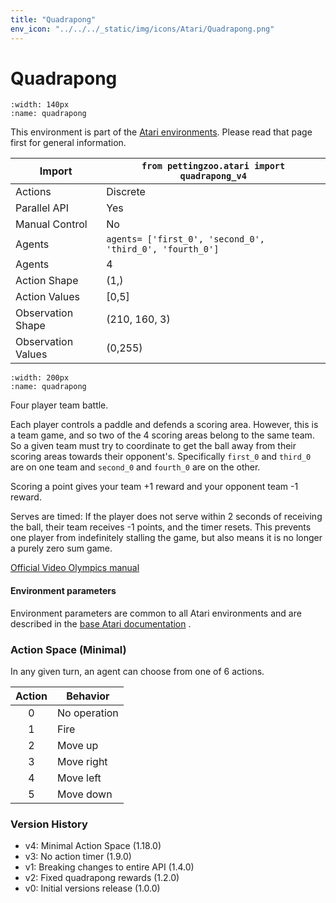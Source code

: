 ```yaml
---
title: "Quadrapong"
env_icon: "../../../_static/img/icons/Atari/Quadrapong.png"
---
```


# Quadrapong

```{figure} atari_quadrapong.gif 
:width: 140px
:name: quadrapong
```

This environment is part of the <a href='..'>Atari environments</a>. Please read that page first for general information.

| Import               | `from pettingzoo.atari import quadrapong_v4`             |
|----------------------|----------------------------------------------------------|
| Actions              | Discrete                                                 |
| Parallel API         | Yes                                                      |
| Manual Control       | No                                                       |
| Agents               | `agents= ['first_0', 'second_0', 'third_0', 'fourth_0']` |
| Agents               | 4                                                        |
| Action Shape         | (1,)                                                     |
| Action Values        | [0,5]                                                    |
| Observation Shape    | (210, 160, 3)                                            |
| Observation Values   | (0,255)                                                  |

```{figure} ../../_static/img/aec/atari_quadrapong_aec.svg
:width: 200px
:name: quadrapong
```

Four player team battle.

Each player controls a paddle and defends a scoring area. However, this is a team game, and so two of the 4 scoring areas belong to the same team. So a given team must try to coordinate to get the ball away from their scoring areas towards their opponent's.
Specifically `first_0` and `third_0` are on one team and `second_0` and `fourth_0` are on the other.

Scoring a point gives your team +1 reward and your opponent team -1 reward.

Serves are timed: If the player does not serve within 2 seconds of receiving the ball, their team receives -1 points, and the timer resets. This prevents one player from indefinitely stalling the game, but also means it is no longer a purely zero sum game.


[Official Video Olympics manual](https://atariage.com/manual_html_page.php?SoftwareLabelID=587)

#### Environment parameters

Environment parameters are common to all Atari environments and are described in the [base Atari documentation](../atari) .

### Action Space (Minimal)

In any given turn, an agent can choose from one of 6 actions.

| Action    | Behavior  |
|:---------:|-----------|
| 0         | No operation |
| 1         | Fire |
| 2         | Move up |
| 3         | Move right |
| 4         | Move left |
| 5         | Move down |

### Version History

* v4: Minimal Action Space (1.18.0)
* v3: No action timer (1.9.0)
* v1: Breaking changes to entire API (1.4.0)
* v2: Fixed quadrapong rewards (1.2.0)
* v0: Initial versions release (1.0.0)

